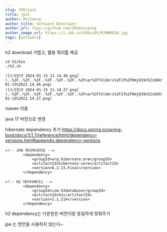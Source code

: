 ```yaml
---
slug: JPA/jpa1
title: jpa1
author: MinJeong
author_title: Software Developer
author_url: ttps://github.com/SMJminjeong
author_image_url: https://i.ibb.co/hX6xc0V/MJMW0830.jpg
tags: [software]
---
```



h2 download
가볍고, 웹용 쿼리툴 제공

```angular2html
cd h2/bin 
./h2.sh
```

```
![스크린샷 2024-01-15 21.14.46.png](..%2F..%2F..%2F..%2F..%2F..%2F..%2Fvar%2Ffolders%2F23%2F0mj819n52sb6k9dsmqdfr2tc0000gn%2FT%2FTemporaryItems%2FNSIRD_screencaptureui_bpXoqW%2F%EC%8A%A4%ED%81%AC%EB%A6%B0%EC%83%B7%202024-01-15%2021.14.46.png)
![스크린샷 2024-01-15 21.14.27.png](..%2F..%2F..%2F..%2F..%2F..%2F..%2Fvar%2Ffolders%2F23%2F0mj819n52sb6k9dsmqdfr2tc0000gn%2FT%2FTemporaryItems%2FNSIRD_screencaptureui_z92WuD%2F%EC%8A%A4%ED%81%AC%EB%A6%B0%EC%83%B7%202024-01-15%2021.14.27.png)
```

maven 이용

java 17 버전으로 변경

hibernate dependency 추가
https://docs.spring.io/spring-boot/docs/3.1.7/reference/html/dependency-versions.html#appendix.dependency-versions

```angular2html
<!-- JPA 하이버네이트 -->
        <dependency>
            <groupId>org.hibernate.orm</groupId>
            <artifactId>hibernate-core</artifactId>
            <version>6.2.13.Final</version>
        </dependency>

<!-- H2 데이터베이스 -->
        <dependency>
            <groupId>com.h2database</groupId>
            <artifactId>h2</artifactId>
            <version>2.1.214</version>
        </dependency>
```
h2 dependency는 다운받은 버전이랑 동일하게 맞춰주기

jpa 는 방언을 사용하지 않는다~



